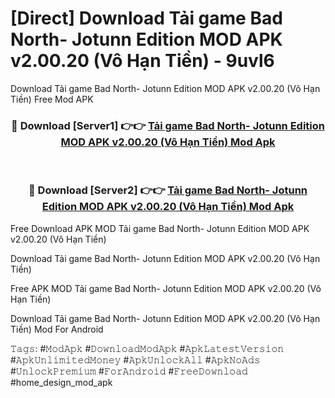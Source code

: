 # [Direct] Download Tải game Bad North- Jotunn Edition MOD APK v2.00.20 (Vô Hạn Tiền) - 9uvl6
Download Tải game Bad North- Jotunn Edition MOD APK v2.00.20 (Vô Hạn Tiền) Free Mod APK

<div align="center">
<h3>🔴 Download [Server1] 👉👉 <a href="https://apk-comot.site?title=Tải_game_Bad_North-_Jotunn_Edition_MOD_APK_v2.00.20_(Vô_Hạn_Tiền)">Tải game Bad North- Jotunn Edition MOD APK v2.00.20 (Vô Hạn Tiền) Mod Apk</a></h3><br>

<h3>🔴 Download [Server2] 👉👉 <a href="https://apk-comot.site?title=Tải_game_Bad_North-_Jotunn_Edition_MOD_APK_v2.00.20_(Vô_Hạn_Tiền)">Tải game Bad North- Jotunn Edition MOD APK v2.00.20 (Vô Hạn Tiền) Mod Apk</a></h3>
</div>


Free Download APK MOD Tải game Bad North- Jotunn Edition MOD APK v2.00.20 (Vô Hạn Tiền)

Download Tải game Bad North- Jotunn Edition MOD APK v2.00.20 (Vô Hạn Tiền) 

Free APK MOD Tải game Bad North- Jotunn Edition MOD APK v2.00.20 (Vô Hạn Tiền) 

Download Tải game Bad North- Jotunn Edition MOD APK v2.00.20 (Vô Hạn Tiền) Mod For Android

𝚃𝚊𝚐𝚜: #𝙼𝚘𝚍𝙰𝚙𝚔 #𝙳𝚘𝚠𝚗𝚕𝚘𝚊𝚍𝙼𝚘𝚍𝙰𝚙𝚔 #𝙰𝚙𝚔𝙻𝚊𝚝𝚎𝚜𝚝𝚅𝚎𝚛𝚜𝚒𝚘𝚗 #𝙰𝚙𝚔𝚄𝚗𝚕𝚒𝚖𝚒𝚝𝚎𝚍𝙼𝚘𝚗𝚎𝚢 #𝙰𝚙𝚔𝚄𝚗𝚕𝚘𝚌𝚔𝙰𝚕𝚕 #𝙰𝚙𝚔𝙽𝚘𝙰𝚍𝚜 #𝚄𝚗𝚕𝚘𝚌𝚔𝙿𝚛𝚎𝚖𝚒𝚞𝚖 #𝙵𝚘𝚛𝙰𝚗𝚍𝚛𝚘𝚒𝚍 #𝙵𝚛𝚎𝚎𝙳𝚘𝚠𝚗𝚕𝚘𝚊𝚍 #home_design_mod_apk